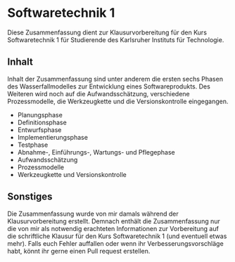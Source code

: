 # Softwaretechnik 1
Diese Zusammenfassung dient zur Klausurvorbereitung für den Kurs Softwaretechnik 1 für Studierende des Karlsruher Instituts für Technologie.

## Inhalt
Inhalt der Zusammenfassung sind unter anderem die ersten sechs Phasen des Wasserfallmodelles zur Entwicklung eines Softwareprodukts.
Des Weiteren wird noch auf die Aufwandsschätzung, verschiedene Prozessmodelle, die Werkzeugkette und die Versionskontrolle eingegangen.

* Planungsphase
* Definitionsphase
* Entwurfsphase
* Implementierungsphase
* Testphase
* Abnahme-, Einführungs-, Wartungs- und Pflegephase
* Aufwandsschätzung
* Prozessmodelle
* Werkzeugkette und Versionskontrolle

## Sonstiges
Die Zusammenfassung wurde von mir damals während der Klausurvorbereitung erstellt. Demnach enthält die Zusammenfassung nur die von mir als
notwendig erachteten Informationen zur Vorbereitung auf die schriftliche Klausur für den Kurs Softwaretechnik 1 (und eventuell etwas mehr).
Falls euch Fehler auffallen oder wenn ihr Verbesserungsvorschläge habt, könnt ihr gerne einen Pull request erstellen.
